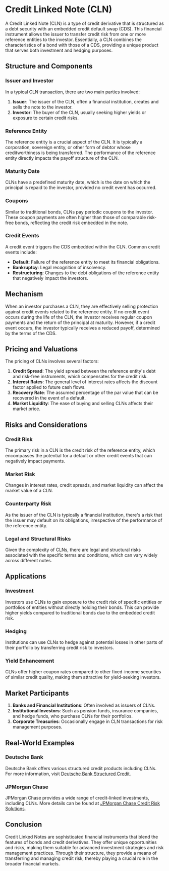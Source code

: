 # Credit Linked Note (CLN)

A Credit Linked Note (CLN) is a type of credit derivative that is structured as a debt security with an embedded credit default swap (CDS). This financial instrument allows the issuer to transfer credit risk from one or more reference entities to the investor. Essentially, a CLN combines the characteristics of a bond with those of a CDS, providing a unique product that serves both investment and hedging purposes.

## Structure and Components

### Issuer and Investor

In a typical CLN transaction, there are two main parties involved:

1. **Issuer**: The issuer of the CLN, often a financial institution, creates and sells the note to the investor.
2. **Investor**: The buyer of the CLN, usually seeking higher yields or exposure to certain credit risks.

### Reference Entity

The reference entity is a crucial aspect of the CLN. It is typically a corporation, sovereign entity, or other form of debtor whose creditworthiness is being transferred. The performance of the reference entity directly impacts the payoff structure of the CLN.

### Maturity Date

CLNs have a predefined maturity date, which is the date on which the principal is repaid to the investor, provided no credit event has occurred.

### Coupons

Similar to traditional bonds, CLNs pay periodic coupons to the investor. These coupon payments are often higher than those of comparable risk-free bonds, reflecting the credit risk embedded in the note.

### Credit Events

A credit event triggers the CDS embedded within the CLN. Common credit events include:

- **Default**: Failure of the reference entity to meet its financial obligations.
- **Bankruptcy**: Legal recognition of insolvency.
- **Restructuring**: Changes to the debt obligations of the reference entity that negatively impact the investors.

## Mechanism

When an investor purchases a CLN, they are effectively selling protection against credit events related to the reference entity. If no credit event occurs during the life of the CLN, the investor receives regular coupon payments and the return of the principal at maturity. However, if a credit event occurs, the investor typically receives a reduced payoff, determined by the terms of the CDS.

## Pricing and Valuations

The pricing of CLNs involves several factors:

1. **Credit Spread**: The yield spread between the reference entity's debt and risk-free instruments, which compensates for the credit risk.
2. **Interest Rates**: The general level of interest rates affects the discount factor applied to future cash flows.
3. **Recovery Rate**: The assumed percentage of the par value that can be recovered in the event of a default.
4. **Market Liquidity**: The ease of buying and selling CLNs affects their market price.

## Risks and Considerations

### Credit Risk

The primary risk in a CLN is the credit risk of the reference entity, which encompasses the potential for a default or other credit events that can negatively impact payments.

### Market Risk

Changes in interest rates, credit spreads, and market liquidity can affect the market value of a CLN.

### Counterparty Risk

As the issuer of the CLN is typically a financial institution, there's a risk that the issuer may default on its obligations, irrespective of the performance of the reference entity.

### Legal and Structural Risks

Given the complexity of CLNs, there are legal and structural risks associated with the specific terms and conditions, which can vary widely across different notes.

## Applications

### Investment

Investors use CLNs to gain exposure to the credit risk of specific entities or portfolios of entities without directly holding their bonds. This can provide higher yields compared to traditional bonds due to the embedded credit risk.

### Hedging

Institutions can use CLNs to hedge against potential losses in other parts of their portfolio by transferring credit risk to investors.

### Yield Enhancement

CLNs offer higher coupon rates compared to other fixed-income securities of similar credit quality, making them attractive for yield-seeking investors.

## Market Participants

1. **Banks and Financial Institutions**: Often involved as issuers of CLNs.
2. **Institutional Investors**: Such as pension funds, insurance companies, and hedge funds, who purchase CLNs for their portfolios.
3. **Corporate Treasuries**: Occasionally engage in CLN transactions for risk management purposes.

## Real-World Examples

### Deutsche Bank

Deutsche Bank offers various structured credit products including CLNs. For more information, visit [Deutsche Bank Structured Credit](https://www.db.com/).

### JPMorgan Chase

JPMorgan Chase provides a wide range of credit-linked investments, including CLNs. More details can be found at [JPMorgan Chase Credit Risk Solutions](https://www.jpmorgan.com/).

## Conclusion

Credit Linked Notes are sophisticated financial instruments that blend the features of bonds and credit derivatives. They offer unique opportunities and risks, making them suitable for advanced investment strategies and risk management practices. Through their structure, they provide a means of transferring and managing credit risk, thereby playing a crucial role in the broader financial markets.